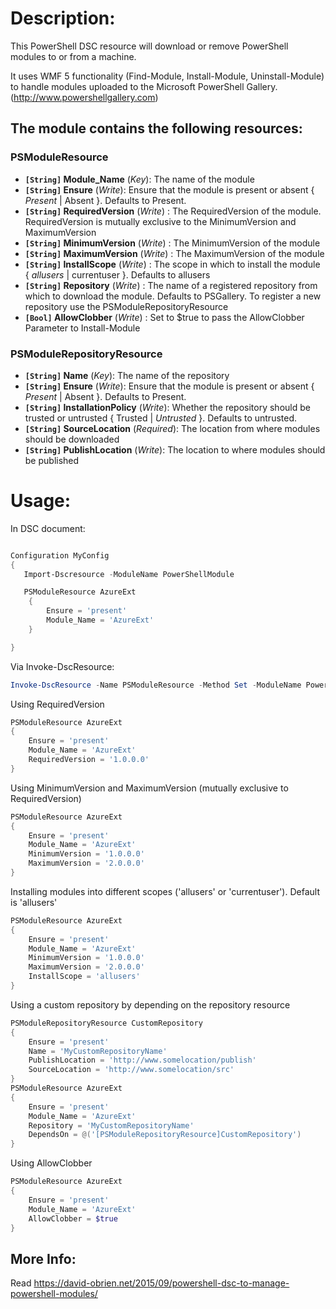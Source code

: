 # Description:
This PowerShell DSC resource will download or remove PowerShell modules to or from a machine.

It uses WMF 5 functionality (Find-Module, Install-Module, Uninstall-Module) to handle modules uploaded to the Microsoft PowerShell Gallery. (http://www.powershellgallery.com)

## The module contains the following resources:

### PSModuleResource
- **`[String]` Module_Name** (_Key_): The name of the module
- **`[String]` Ensure** (_Write_): Ensure that the module is present or absent { *Present* | Absent }. Defaults to Present.
- **`[String]` RequiredVersion** (_Write_) : The RequiredVersion of the module. RequiredVersion is mutually exclusive to the MinimumVersion and MaximumVersion
- **`[String]` MinimumVersion** (_Write_) : The MinimumVersion of the module
- **`[String]` MaximumVersion** (_Write_) : The MaximumVersion of the module
- **`[String]` InstallScope** (_Write_) : The scope in which to install the module { *allusers* | currentuser }. Defaults to allusers
- **`[String]` Repository** (_Write_) : The name of a registered repository from which to download the module. Defaults to PSGallery. To register a new repository use the PSModuleRepositoryResource
- **`[Bool]` AllowClobber** (_Write_) : Set to $true to pass the AllowClobber Parameter to Install-Module


### PSModuleRepositoryResource
- **`[String]` Name** (_Key_): The name of the repository
- **`[String]` Ensure** (_Write_): Ensure that the module is present or absent { *Present* | Absent }. Defaults to Present.
- **`[String]` InstallationPolicy** (_Write_): Whether the repository should be trusted or untrusted { Trusted | *Untrusted* }. Defaults to untrusted.
- **`[String]` SourceLocation** (_Required_): The location from where modules should be downloaded
- **`[String]` PublishLocation** (_Write_): The location to where modules should be published

# Usage:

In DSC document:
````powershell

Configuration MyConfig
{
   Import-Dscresource -ModuleName PowerShellModule    

   PSModuleResource AzureExt
    {
        Ensure = 'present'
        Module_Name = 'AzureExt'        
    }

}
````
Via Invoke-DscResource:
````powershell
Invoke-DscResource -Name PSModuleResource -Method Set -ModuleName PowerShellModule -Property @{Ensure='absent';Module_Name='AzureExt'} -Verbose
````
Using RequiredVersion
````powershell
PSModuleResource AzureExt
{
    Ensure = 'present'
    Module_Name = 'AzureExt'
    RequiredVersion = '1.0.0.0'        
}
````
Using MinimumVersion and MaximumVersion (mutually exclusive to RequiredVersion)
````powershell
PSModuleResource AzureExt
{
    Ensure = 'present'
    Module_Name = 'AzureExt'
    MinimumVersion = '1.0.0.0'
    MaximumVersion = '2.0.0.0'        
}
````
Installing modules into different scopes ('allusers'  or 'currentuser'). Default is 'allusers'
````powershell
PSModuleResource AzureExt
{
    Ensure = 'present'
    Module_Name = 'AzureExt'
    MinimumVersion = '1.0.0.0'
    MaximumVersion = '2.0.0.0'
    InstallScope = 'allusers'        
}
````
Using a custom repository by depending on the repository resource
````powershell
PSModuleRepositoryResource CustomRepository
{
    Ensure = 'present'
    Name = 'MyCustomRepositoryName'
    PublishLocation = 'http://www.somelocation/publish'
    SourceLocation = 'http://www.somelocation/src'
}
PSModuleResource AzureExt
{
    Ensure = 'present'
    Module_Name = 'AzureExt'
    Repository = 'MyCustomRepositoryName'
    DependsOn = @('[PSModuleRepositoryResource]CustomRepository')    
}
````

Using AllowClobber
````powershell
PSModuleResource AzureExt
{
    Ensure = 'present'
    Module_Name = 'AzureExt'
    AllowClobber = $true        
}
````

## More Info:
Read https://david-obrien.net/2015/09/powershell-dsc-to-manage-powershell-modules/
